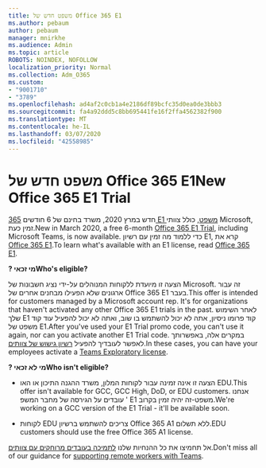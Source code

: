 ```yaml
---
title: משפט חדש של Office 365 E1
ms.author: pebaum
author: pebaum
manager: mnirkhe
ms.audience: Admin
ms.topic: article
ROBOTS: NOINDEX, NOFOLLOW
localization_priority: Normal
ms.collection: Adm_O365
ms.custom:
- "9001710"
- "3789"
ms.openlocfilehash: ad4af2c0cb1a4e2186df89bcfc35d0ea0de3bbb3
ms.sourcegitcommit: fa4a92ddd5c8bb695441fe16f2ffa4562382f900
ms.translationtype: MT
ms.contentlocale: he-IL
ms.lasthandoff: 03/07/2020
ms.locfileid: "42558985"
---
```

# <a name="new-office-365-e1-trial"></a><span data-ttu-id="7927e-102">משפט חדש של Office 365 E1</span><span class="sxs-lookup"><span data-stu-id="7927e-102">New Office 365 E1 Trial</span></span>

<span data-ttu-id="7927e-103">חדש במרץ 2020, משרד בחינם של 6 חודשים [365 E1 משפט](https://docs.microsoft.com/MicrosoftTeams/e1-trial-license), כולל צוותי Microsoft, זמין כעת.</span><span class="sxs-lookup"><span data-stu-id="7927e-103">New in March 2020, a free 6-month [Office 365 E1 Trial](https://docs.microsoft.com/MicrosoftTeams/e1-trial-license), including Microsoft Teams, is now available.</span></span> <span data-ttu-id="7927e-104">כדי ללמוד מה זמין עם רשיון E1, קרא את [Office 365 E1](https://www.microsoft.com/microsoft-365/business/office-365-enterprise-e1-business-software).</span><span class="sxs-lookup"><span data-stu-id="7927e-104">To learn what's available with an E1 license, read [Office 365 E1](https://www.microsoft.com/microsoft-365/business/office-365-enterprise-e1-business-software).</span></span>

<span data-ttu-id="7927e-105">**? מי זכאי**</span><span class="sxs-lookup"><span data-stu-id="7927e-105">**Who's eligible?**</span></span>

<span data-ttu-id="7927e-106">הצעה זו מיועדת ללקוחות המנוהלים על-ידי נציג חשבונות של Microsoft. זה עבור ארגונים שלא הפעילו מבחנים אחרים של Office 365 E1 בעבר.</span><span class="sxs-lookup"><span data-stu-id="7927e-106">This offer is intended for customers managed by a Microsoft account rep. It's for organizations that haven't activated any other Office 365 E1 trials in the past.</span></span> <span data-ttu-id="7927e-107">לאחר השימוש שלך E1 קוד פרומו ניסיון, אתה לא יכול להשתמש בו שוב, ואתה לא יכול להפעיל עוד קוד משפט של E1.</span><span class="sxs-lookup"><span data-stu-id="7927e-107">After you've used your E1 Trial promo code, you can't use it again, nor can you activate another E1 Trial code.</span></span> <span data-ttu-id="7927e-108">במקרים אלה, באפשרותך לאפשר לעובדיך להפעיל [רשיון גישוש של צוותים](https://docs.microsoft.com/MicrosoftTeams/teams-exploratory).</span><span class="sxs-lookup"><span data-stu-id="7927e-108">In these cases, you can have your employees activate a [Teams Exploratory license](https://docs.microsoft.com/MicrosoftTeams/teams-exploratory).</span></span>

<span data-ttu-id="7927e-109">**? מי לא זכאי**</span><span class="sxs-lookup"><span data-stu-id="7927e-109">**Who isn't eligible?**</span></span>

- <span data-ttu-id="7927e-110">הצעה זו אינה זמינה עבור לקוחות המלון, משרד ההגנה התיכון או האו EDU.</span><span class="sxs-lookup"><span data-stu-id="7927e-110">This offer isn't available for GCC, GCC High, DoD, or EDU customers.</span></span> <span data-ttu-id="7927e-111">אנחנו עובדים על הגירסה של מחבר המשפ ' E1 משפט-זה יהיה זמין בקרוב.</span><span class="sxs-lookup"><span data-stu-id="7927e-111">We're working on a GCC version of the E1 Trial - it'll be available soon.</span></span>

 - <span data-ttu-id="7927e-112">לקוחות EDU צריכים להשתמש ברשיון Office 365 A1 ללא תשלום.</span><span class="sxs-lookup"><span data-stu-id="7927e-112">EDU customers should use the free Office 365 A1 license.</span></span>

<span data-ttu-id="7927e-113">אל תחמיצו את כל ההנחיות שלנו [לתמיכה בעובדים מרוחקים עם צוותים](https://docs.microsoft.com/MicrosoftTeams/support-remote-work-with-teams).</span><span class="sxs-lookup"><span data-stu-id="7927e-113">Don't miss all of our guidance for [supporting remote workers with Teams](https://docs.microsoft.com/MicrosoftTeams/support-remote-work-with-teams).</span></span>
